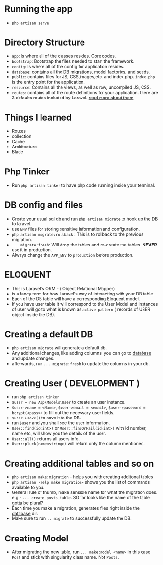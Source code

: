 # Running the app

-   `php artisan serve`

# Directory Structure

-   `app`: Is where all of the classes resides. Core codes.
-   `bootstrap`: Bootstrap the files needed to start the framework.
-   `config`: Is where all of the config for application resides.
-   `database`: contains all the DB migrations, model factories, and seeds.
-   `public`: contains files for JS, CSS,images,etc. and index.php. `index.php` is the entry point for the application.
-   `resource`: Contains all the views, as well as raw, uncompiled JS, CSS.
-   `routes`: contains all of the route definitions for your application. there are 3 defaults routes included by Laravel. [read more about them ](https://laravel.com/docs/10.x/structure#the-routes-directory)

# Things I learned

-   Routes
-   collection
-   Cache
-   Architecture
-   Blade

# Php Tinker

-   Run `php artisan tinker` to have php code running inside your terminal.

# DB config and files

-   Create your usual sql db and run `php artisan migrate` to hook up the DB to laravel.
-   use `ENV` files for storing sensitive information and configuration.
-   `php artisan migrate:rollback` : This is to rollback to the previous migration.
-   `... migrate:fresh`: Will drop the tables and re-create the tables. **NEVER** use it in production.
-   Always change the `APP_ENV` to `production` before production.

# ELOQUENT

-   This is Laravel's ORM - ( Object Relational Mapper)
-   is a fancy term for how Laravel's way of interacting with your DB table.
-   Each of the DB table will have a corresponding Eloquent model.
-   If you have user table it will correspond to the User Model and instances of user will go to what is known as `active pattern` ( records of USER object inside the DB).

# Creating a default DB

-   `php artisan migrate` will generate a default db.
-   Any additional changes, like adding columns, you can go to [database]('./database/migrations) and update changes.
-   afterwards, run `... migrate:fresh` to update the columns in your db.

# Creating User ( DEVELOPMENT )

-   run `php artisan tinker`
-   `$user = new App\Models\User` to create an user instance.
-   `$user->name = <Name>`, `$user->email = <email>`, `$user->password = bcrypt(<pass>)` to fill out the necessary user fields.
-   `$user->save()` to save it to the DB.
-   run `$user` and you shall see the user information.
-   `User::find(id<int>)` or `User::findOrFail(id<int>)` with id number, name etc, will show you the details of the user.
-   `User::all()` returns all users info.
-   `User::pluck(name<string>)` will return only the column mentioned.

# Creating additional tables and so on

-   `php artisan make:migration` - helps you with creating additonal tables
-   `php artisan -help make:migration`- shows you the list of commands available to you.
-   General rule of thumb, make sensible name for what the migration does. e.g - `... create_posts_table`. SO far looks like the name of the table gotta be plural?
-   Each time you make a migration, generates files right inside the [database](./database/migrations/) dir.
-   Make sure to run `.. migrate` to successfully update the DB.

# Creating Model

-   After migrating the new table, run `... make:model <name>` in this case `Post` and stick with singularity class name. Not `Posts`.
